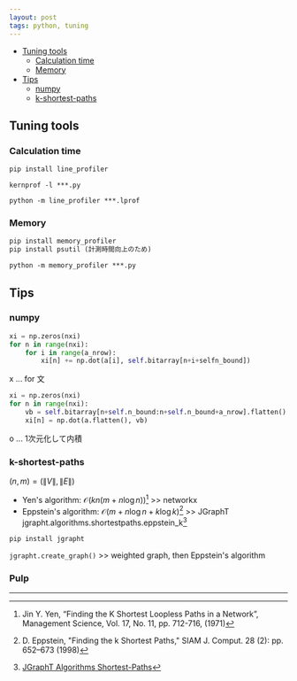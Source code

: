 ```yaml
---
layout: post
tags: python, tuning
---
```

<script type="text/x-mathjax-config">MathJax.Hub.Config({tex2jax:{inlineMath:[['\$','\$'],['\\(','\\)']],processEscapes:true},CommonHTML: {matchFontHeight:false}});</script>
<script type="text/javascript" async src="https://cdnjs.cloudflare.com/ajax/libs/mathjax/2.7.1/MathJax.js?config=TeX-MML-AM_CHTML"></script>


<!-- @import "[TOC]" {cmd="toc" depthFrom=2 depthTo=6 orderedList=false} -->

<!-- code_chunk_output -->

- [Tuning tools](#tuning-tools)
  - [Calculation time](#calculation-time)
  - [Memory](#memory)
- [Tips](#tips)
  - [numpy](#numpy)
  - [k-shortest-paths](#k-shortest-paths)

<!-- /code_chunk_output -->

## Tuning tools

### Calculation time

```Python
pip install line_profiler
```

```Shell
kernprof -l ***.py
```
```Shell
python -m line_profiler ***.lprof
```

### Memory

```Python
pip install memory_profiler
pip install psutil (計測時間向上のため)
```

```Shell
python -m memory_profiler ***.py
```

## Tips

### numpy

```Python
xi = np.zeros(nxi)
for n in range(nxi):
    for i in range(a_nrow):
        xi[n] += np.dot(a[i], self.bitarray[n+i+selfn_bound])
```
x ... for 文

```Python
xi = np.zeros(nxi)
for n in range(nxi):
    vb = self.bitarray[n+self.n_bound:n+self.n_bound+a_nrow].flatten()
    xi[n] = np.dot(a.flatten(), vb)
```
o ... 1次元化して内積

### k-shortest-paths

$(n,m)=(\| V\| ,\| E\| )$
+ Yen's algorithm: $\mathcal{O}(kn(m+n\log n))$[^1] >> networkx
+ Eppstein's algorithm: $\mathcal{O}(m+n\log n + k\log k)$[^2] >> JGraphT
jgrapht.algorithms.shortestpaths.eppstein_k[^3]

```Shell
pip install jgrapht
```
```jgrapht.create_graph()``` >> weighted graph, then Eppstein's algorithm

### Pulp


---

[^1]: Jin Y. Yen, “Finding the K Shortest Loopless Paths in a Network”, Management Science, Vol. 17, No. 11, pp. 712-716, (1971)

[^2]: D. Eppstein, "Finding the k Shortest Paths," SIAM J. Comput. 28 (2): pp. 652–673 (1998)

[^3]: [JGraphT Algorithms Shortest-Paths](https://python-jgrapht.readthedocs.io/en/jgrapht-1.5.0.1/api/algorithms/shortestpaths.html)